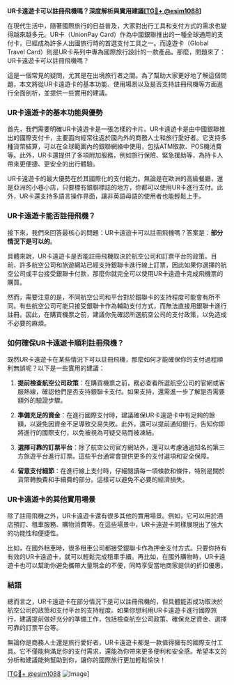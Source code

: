 **UR卡遠遊卡可以註冊飛機嗎？深度解析與實用建議[[TG💪+ @esim1088](https://t.me/s/esim1088)]**

在現代生活中，隨著國際旅行的日益普及，大家對出行工具和支付方式的需求也變得越來越多元。UR卡（UnionPay Card）作為中國銀聯推出的一種全球通用的支付卡，已經成為許多人出國旅行時的首選支付工具之一。而遠遊卡（Global Travel Card）則是UR卡系列中專為國際旅行設計的一款產品。那麼，問題來了：UR卡遠遊卡可以註冊飛機嗎？

這是一個常見的疑問，尤其是在出境旅行者之間。為了幫助大家更好地了解這個問題，本文將從UR卡遠遊卡的基本功能、使用場景以及是否支持註冊飛機等方面進行全面剖析，並提供一些實用的建議。

### UR卡遠遊卡的基本功能與優勢

首先，我們需要明確UR卡遠遊卡是一張怎樣的卡片。UR卡遠遊卡是由中國銀聯推出的國際支付卡，主要面向經常往返於國內外的商務人士和旅行愛好者。它支持多種貨幣結算，可以在全球範圍內的銀聯網絡中使用，包括ATM取款、POS機消費等。此外，UR卡還提供了多項附加服務，例如旅行保險、緊急援助等，為持卡人帶來更便捷、更安全的出行體驗。

UR卡遠遊卡的最大優勢在於其國際化的支付能力。無論是在歐洲的高級餐廳，還是亞洲的小巷小店，只要標有銀聯標誌的地方，你都可以使用UR卡進行支付。此外，UR卡還支持多語言操作界面，讓非英語母語的使用者也能輕鬆上手。

### UR卡遠遊卡能否註冊飛機？

接下來，我們來回答最核心的問題：UR卡遠遊卡可以註冊飛機嗎？答案是：**部分情況下是可以的**。

具體來說，UR卡遠遊卡是否能註冊飛機取決於航空公司和訂票平台的政策。目前，許多航空公司和旅遊網站已經支持銀聯卡進行線上訂票，因此如果你選擇的航空公司或平台接受銀聯卡付款，那麼你就完全可以使用UR卡遠遊卡完成飛機票的購買。

然而，需要注意的是，不同航空公司和平台對於銀聯卡的支持程度可能會有所不同。有些航空公司可能只接受銀聯卡作為輔助支付方式，而無法直接用銀聯卡進行註冊。因此，在購買機票之前，建議你先確認所選航空公司的支付政策，以免造成不必要的麻煩。

### 如何確保UR卡遠遊卡順利註冊飛機？

既然UR卡遠遊卡在某些情況下可以註冊飛機，那麼如何才能確保你的支付過程順利無誤呢？以下是一些實用的建議：

1. **提前檢查航空公司政策**：在購買機票之前，務必查看所選航空公司的官網或客服熱線，確認他們是否支持銀聯卡支付。如果支持，還需進一步了解是否需要額外的驗證步驟。

2. **準備充足的資金**：在進行國際支付時，建議確保UR卡遠遊卡中有足夠的餘額，以避免因資金不足導致交易失敗。此外，還可以提前通知銀行，告知你即將進行的國際支付，以免被視為可疑交易而被凍結。

3. **選擇可靠的訂票平台**：除了航空公司官方網站外，還可以考慮通過知名的第三方旅遊平台進行訂票。這些平台通常會提供更多的支付選項和安全保障。

4. **留意支付細節**：在進行線上支付時，仔細閱讀每一項條款和條件，特別是關於貨幣轉換費和手續費的部分。這樣可以避免不必要的經濟損失。

### UR卡遠遊卡的其他實用場景

除了註冊飛機之外，UR卡遠遊卡還有很多其他的實用場景。例如，它可以用於酒店預訂、租車服務、購物消費等。在這些場景中，UR卡遠遊卡同樣展現出了強大的功能性和便捷性。

比如，在國外租車時，很多租車公司都接受銀聯卡作為押金支付方式。只要你持有有效的UR卡遠遊卡，就可以輕鬆完成租車手續。再比如，在國外購物時，UR卡遠遊卡也可以幫助你避免攜帶大量現金的不便，同時享受當地商家提供的折扣優惠。

### 結語

總而言之，UR卡遠遊卡在部分情況下是可以註冊飛機的，但具體能否成功取決於航空公司的政策和支付平台的支持程度。如果你想利用UR卡遠遊卡進行國際旅行，建議提前做好充分的準備工作，包括檢查航空公司政策、確保充足資金、選擇可靠的訂票平台等。

無論你是商務人士還是旅行愛好者，UR卡遠遊卡都是一款值得擁有的國際支付工具。它不僅能夠滿足你的支付需求，還能為你帶來更多便利和安全感。希望本文的分析和建議能夠幫助到你，讓你的國際旅行更加輕鬆愉快！

[[TG💪+ @esim1088](https://t.me/s/esim1088) ![Image](https://i.postimg.cc/4NQfJmqS/Snipaste-2025-05-13-00-14-12.png)]